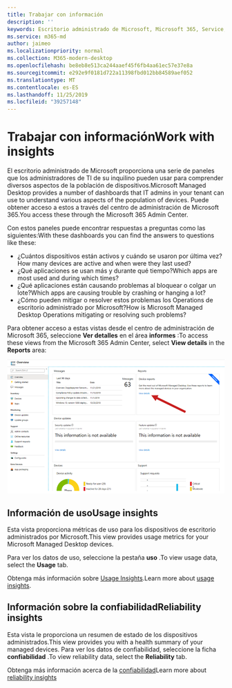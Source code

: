 ```yaml
---
title: Trabajar con información
description: ''
keywords: Escritorio administrado de Microsoft, Microsoft 365, Service, Documentation
ms.service: m365-md
author: jaimeo
ms.localizationpriority: normal
ms.collection: M365-modern-desktop
ms.openlocfilehash: be8eb8e513ca244aaef45f6fb4aa61ec57e37e8a
ms.sourcegitcommit: e292e9f0181d722a11398fbd012bb84589aef052
ms.translationtype: MT
ms.contentlocale: es-ES
ms.lasthandoff: 11/25/2019
ms.locfileid: "39257148"
---
```

# <a name="work-with-insights"></a><span data-ttu-id="db756-103">Trabajar con información</span><span class="sxs-lookup"><span data-stu-id="db756-103">Work with insights</span></span>

<span data-ttu-id="db756-104">El escritorio administrado de Microsoft proporciona una serie de paneles que los administradores de TI de su inquilino pueden usar para comprender diversos aspectos de la población de dispositivos.</span><span class="sxs-lookup"><span data-stu-id="db756-104">Microsoft Managed Desktop provides a number of dashboards that IT admins in your tenant can use to understand various aspects of the population of devices.</span></span> <span data-ttu-id="db756-105">Puede obtener acceso a estos a través del centro de administración de Microsoft 365.</span><span class="sxs-lookup"><span data-stu-id="db756-105">You access these through the Microsoft 365 Admin Center.</span></span>

<span data-ttu-id="db756-106">Con estos paneles puede encontrar respuestas a preguntas como las siguientes:</span><span class="sxs-lookup"><span data-stu-id="db756-106">With these dashboards you can find the answers to questions like these:</span></span>

- <span data-ttu-id="db756-107">¿Cuántos dispositivos están activos y cuándo se usaron por última vez?</span><span class="sxs-lookup"><span data-stu-id="db756-107">How many devices are active and when were they last used?</span></span>
- <span data-ttu-id="db756-108">¿Qué aplicaciones se usan más y durante qué tiempo?</span><span class="sxs-lookup"><span data-stu-id="db756-108">Which apps are most used and during which times?</span></span>
- <span data-ttu-id="db756-109">¿Qué aplicaciones están causando problemas al bloquear o colgar un lote?</span><span class="sxs-lookup"><span data-stu-id="db756-109">Which apps are causing trouble by crashing or hanging a lot?</span></span>
- <span data-ttu-id="db756-110">¿Cómo pueden mitigar o resolver estos problemas los Operations de escritorio administrado por Microsoft?</span><span class="sxs-lookup"><span data-stu-id="db756-110">How is Microsoft Managed Desktop Operations mitigating or resolving such problems?</span></span>

<span data-ttu-id="db756-111">Para obtener acceso a estas vistas desde el centro de administración de Microsoft 365, seleccione **Ver detalles** en el área **informes** :</span><span class="sxs-lookup"><span data-stu-id="db756-111">To access these views from the Microsoft 365 Admin Center, select **View details** in the **Reports** area:</span></span>

![Información general del panel de información](images/insights_overview.png)



## <a name="usage-insights"></a><span data-ttu-id="db756-113">Información de uso</span><span class="sxs-lookup"><span data-stu-id="db756-113">Usage insights</span></span>
<span data-ttu-id="db756-114">Esta vista proporciona métricas de uso para los dispositivos de escritorio administrados por Microsoft.</span><span class="sxs-lookup"><span data-stu-id="db756-114">This view provides usage metrics for your Microsoft Managed Desktop devices.</span></span> 

<span data-ttu-id="db756-115">Para ver los datos de uso, seleccione la pestaña **uso** .</span><span class="sxs-lookup"><span data-stu-id="db756-115">To view usage data, select the **Usage** tab.</span></span>

<span data-ttu-id="db756-116">Obtenga más información sobre [Usage Insights](usage-insights.md).</span><span class="sxs-lookup"><span data-stu-id="db756-116">Learn more about [usage insights](usage-insights.md).</span></span>

## <a name="reliability-insights"></a><span data-ttu-id="db756-117">Información sobre la confiabilidad</span><span class="sxs-lookup"><span data-stu-id="db756-117">Reliability insights</span></span>
<span data-ttu-id="db756-118">Esta vista le proporciona un resumen de estado de los dispositivos administrados.</span><span class="sxs-lookup"><span data-stu-id="db756-118">This view provides you with a health summary of your managed devices.</span></span> <span data-ttu-id="db756-119">Para ver los datos de confiabilidad, seleccione la ficha **confiabilidad** .</span><span class="sxs-lookup"><span data-stu-id="db756-119">To view reliability data, select the **Reliability** tab.</span></span>

<span data-ttu-id="db756-120">Obtenga más información acerca de la [confiabilidad](reliability-insights.md)</span><span class="sxs-lookup"><span data-stu-id="db756-120">Learn more about [reliability insights](reliability-insights.md)</span></span>